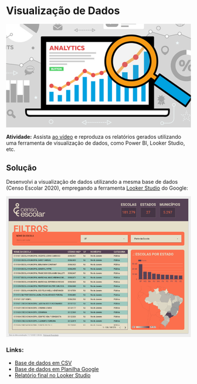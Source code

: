# Visualização de Dados
![Visualização de Dados](images/banner.png)

**Atividade:** Assista [ao vídeo](https://www.youtube.com/watch?v=2VSF4IaF_OE) e reproduza os relatórios gerados utilizando uma ferramenta de visualização de dados, como Power BI, Looker Studio, etc.

## Solução
Desenvolvi a visualização de dados utilizando a mesma base de dados (Censo Escolar 2020), empregando a ferramenta [Looker Studio](https://lookerstudio.google.com/) do Google:

![Visualização de Dados](images/dashboard.png)

### Links:
- [Base de dados em CSV](https://drive.google.com/file/d/1RfNTRvmnfQ68RljpajxBfjBR811az_tl/view?usp=sharing)
- [Base de dados em Planilha Google](https://docs.google.com/spreadsheets/d/1oob58iN2CtirT0BJKZ3ln8x9cpJzJ7S_FsU0IT4xuIc/edit?usp=sharing)
- [Relatório final no Looker Studio](https://lookerstudio.google.com/s/gEwRdhofWlE)